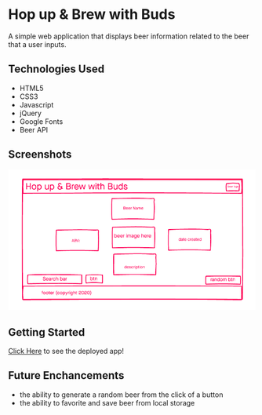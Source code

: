 # Hop up & Brew with Buds

A simple web application that displays beer information related to the beer that a user inputs. 

## Technologies Used 

- HTML5
- CSS3
- Javascript
- jQuery
- Google Fonts
- Beer API

## Screenshots
![wireframe](./img/wireframe.png)

## Getting Started
[Click Here](#) to see the deployed app!

## Future Enchancements
 - the ability to generate a random beer from the click of a button 
 - the ability to favorite and save beer from local storage